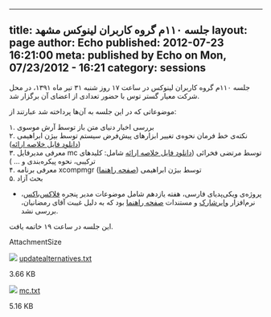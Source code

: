 ----------
title: جلسه ۱۱۰م گروه کاربران لینوکس مشهد
layout: page
author: Echo
published: 2012-07-23 16:21:00
meta: published by Echo on Mon, 07/23/2012 - 16:21
category: sessions
----------
جلسه ۱۱۰م گروه کاربران لینوکس در ساعت ۱۷ روز شنبه ۳۱ تیر ماه ۱۳۹۱، در محل شرکت
معیار گستر توس با حضور تعدادی از اعضای آن برگزار شد.


<!--more-->


موضوعاتی که در این جلسه به آن‌ها پرداخته شد عبارتند از:

۱. بررسی اخبار دنیای متن باز توسط آرش موسوی  
۲. نکته‌ی خط فرمان نحوه‌ی تغییر ابزارهای پیش‌فرض سیستم توسط بیژن ابراهیمی
([دانلود فایل خلاصه ارائه](../system/files/updatealternatives.txt))  
۳. معرفی مدیرفایل mc توسط مرتضی فخرائی ([دانلود فایل خلاصه
ارائه](../system/files/mc.txt) شامل: کلید‌های ترکیبی، نحوه پیکره‌بندی و ... )  
۴. معرفی برنامه xcompmgr توسط بیژن ابراهیمی ([صفحه
راهنما](http://man.cx/Xcompmgr))  
۵. بحث آزاد

* پروژه‌ی ویکی‌پدیای فارسی، هفته یازدهم شامل موضوعات مدیر پنجره [فلاکس‌باکس](http://fa.wikipedia.org/wiki/%D9%81%D9%84%D8%A7%DA%A9%D8%B3%E2%80%8C%D8%A8%D8%A7%DA%A9%D8%B3)، نرم‌افزار [وایرشارک](http://fa.wikipedia.org/wiki/%D9%88%D8%A7%DB%8C%D8%B1%D8%B4%D8%A7%D8%B1%DA%A9) و مستندات [صفحه راهنما](http://fa.wikipedia.org/wiki/%D8%B5%D9%81%D8%AD%D9%87_%D8%B1%D8%A7%D9%87%D9%86%D9%85%D8%A7) بود که به دلیل غیبت آقای رمضانیان، بررسی نشد.

این جلسه در ساعت ۱۹ خاتمه یافت.

AttachmentSize

![](http://www.mashhadlug.org/modules/file/icons/textplain.png)
[updatealternatives.txt](../system/files/updatealternatives.txt)

3.66 KB

![](http://www.mashhadlug.org/modules/file/icons/textplain.png)
[mc.txt](../system/files/mc.txt)

5.16 KB

